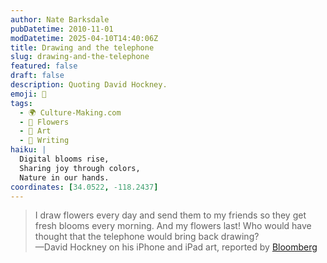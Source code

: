 ```yaml
---
author: Nate Barksdale
pubDatetime: 2010-11-01
modDatetime: 2025-04-10T14:40:06Z
title: Drawing and the telephone
slug: drawing-and-the-telephone
featured: false
draft: false
description: Quoting David Hockney.
emoji: 🌸
tags:
  - 🌍 Culture-Making.com
  - 🌸 Flowers
  - 🎨 Art
  - 📝 Writing
haiku: |
  Digital blooms rise,  
  Sharing joy through colors,  
  Nature in our hands.
coordinates: [34.0522, -118.2437]
---
```


> I draw flowers every day and send them to my friends so they get fresh blooms every morning. And my flowers last! Who would have thought that the telephone would bring back drawing?  
> —David Hockney on his iPhone and iPad art, reported by [Bloomberg](http://web.archive.org/web/20150111161939/http://www.bloomberg.com:80/news/2010-04-25/david-hockney-s-ipad-doodles-evoke-high-tech-stained-glass-martin-gayford.html)
